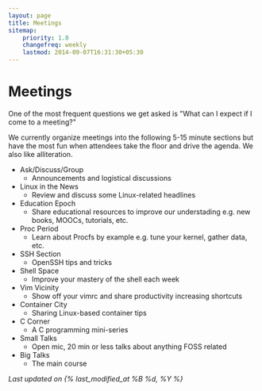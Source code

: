 ```yaml
---
layout: page
title: Meetings
sitemap:
    priority: 1.0
    changefreq: weekly
    lastmod: 2014-09-07T16:31:30+05:30
---
```

# Meetings

One of the most frequent questions we get asked is "What can I expect if I come to a meeting?"

We currently organize meetings into the following 5-15 minute sections but have the most fun when attendees take the floor and drive the agenda. We also like alliteration.

+ Ask/Discuss/Group
  - Announcements and logistical discussions
+ Linux in the News
  - Review and discuss some Linux-related headlines
+ Education Epoch
  - Share educational resources to improve our understading e.g. new books, MOOCs, tutorials, etc.
+ Proc Period
  - Learn about Procfs by example e.g. tune your kernel, gather data, etc.
+ SSH Section
  - OpenSSH tips and tricks
+ Shell Space
  - Improve your mastery of the shell each week
+ Vim Vicinity
  - Show off your vimrc and share productivity increasing shortcuts
+ Container City
  - Sharing Linux-based container tips
+ C Corner
  - A C programming mini-series
+ Small Talks
  - Open mic, 20 min or less talks about anything FOSS related
+ Big Talks
  - The main course

_Last updated on {% last_modified_at %B %d, %Y %}_
